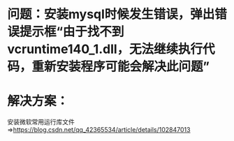# 问题：安装mysql时候发生错误，弹出错误提示框“由于找不到vcruntime140_1.dll，无法继续执行代码，重新安装程序可能会解决此问题”

# 解决方案：
安装微软常用运行库文件 =>https://blog.csdn.net/qq_42365534/article/details/102847013
